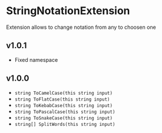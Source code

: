 ﻿# StringNotationExtension
Extension allows to change notation from any to choosen one

## v1.0.1
* Fixed namespace

## v1.0.0
* `string ToCamelCase(this string input)`
* `string ToFlatCase(this string input)`
* `string ToKebabCase(this string input)`
* `string ToPascalCase(this string input)`
* `string ToSnakeCase(this string input)`
* `string[] SplitWords(this string input)`
